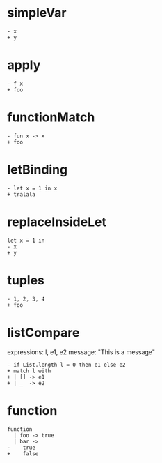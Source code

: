 


# simpleVar
```
- x
+ y
```

# apply
```
- f x
+ foo
```

# functionMatch
```
- fun x -> x
+ foo
```

# letBinding
```
- let x = 1 in x
+ tralala
```

# replaceInsideLet
```
let x = 1 in
- x
+ y
```

# tuples
```
- 1, 2, 3, 4
+ foo
```

# listCompare
expressions: l, e1, e2
message: "This is a message"
```
- if List.length l = 0 then e1 else e2
+ match l with
+ | [] -> e1
+ | _  -> e2
```

# function
```
function
  | foo -> true
  | bar ->
-    true
+    false
```
